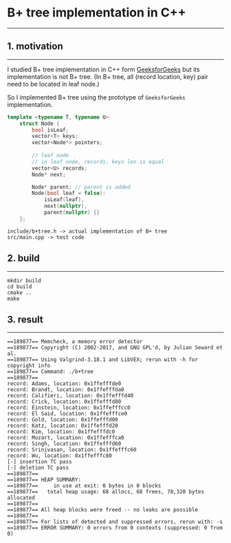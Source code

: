 # B+ tree implementation in C++
---

## 1. motivation
---

I studied B+ tree implementation in C++ form [GeeksforGeeks](https://www.geeksforgeeks.org/cpp-program-to-implement-b-plus-tree/) but its implementation is not B+ tree. (In B+ tree, all (record location, key) pair need to be located in leaf node.)

So I implemented B+ tree using the prototype of `GeeksforGeeks` implementation.


```c++
template <typename T, typename U>
    struct Node {
        bool isLeaf;
        vector<T> keys;
        vector<Node*> pointers;
        
        // leaf node
        // in leaf node, records, keys len is equal
        vector<U> records;
        Node* next;

        Node* parent; // parent is added
        Node(bool leaf = false):
            isLeaf(leaf),
            next(nullptr),
            parent(nullptr) {}
    };
```

```
include/b+tree.h -> actual implementation of B+ tree
src/main.cpp -> test code

```

## 2. build
---

```shell
mkdir build
cd build
cmake ..
make
```

## 3. result
---

```
==189877== Memcheck, a memory error detector
==189877== Copyright (C) 2002-2017, and GNU GPL'd, by Julian Seward et al.
==189877== Using Valgrind-3.18.1 and LibVEX; rerun with -h for copyright info
==189877== Command: ./b+tree
==189877==
record: Adams, location: 0x1ffefffde0
record: Brandt, location: 0x1ffefffda0
record: Califieri, location: 0x1ffefffd40
record: Crick, location: 0x1ffefffd80
record: Einstein, location: 0x1ffefffcc0
record: El Said, location: 0x1ffefffce0
record: Gold, location: 0x1ffefffd00
record: Katz, location: 0x1ffefffd20
record: Kim, location: 0x1ffefffdc0
record: Mozart, location: 0x1ffefffca0
record: Singh, location: 0x1ffefffd60
record: Srinivasan, location: 0x1ffefffc60
record: Wu, location: 0x1ffefffc80
[-] insertion TC pass
[-] deletion TC pass
==189877==
==189877== HEAP SUMMARY:
==189877==     in use at exit: 0 bytes in 0 blocks
==189877==   total heap usage: 68 allocs, 68 frees, 78,320 bytes allocated
==189877==
==189877== All heap blocks were freed -- no leaks are possible
==189877==
==189877== For lists of detected and suppressed errors, rerun with: -s
==189877== ERROR SUMMARY: 0 errors from 0 contexts (suppressed: 0 from 0)
```
